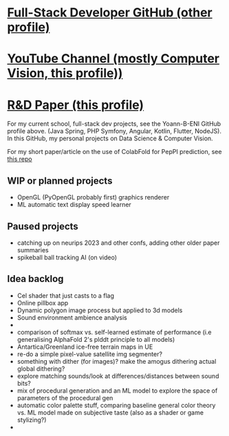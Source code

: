 # [Full-Stack Developer GitHub (other profile)](https://github.com/Yoann-B-ENI)
# [YouTube Channel (mostly Computer Vision, this profile))](https://www.youtube.com/channel/UCF7LydIrqAgz4yRLbXo3Ojg)
# [R&D Paper (this profile)](https://github.com/yoann-ba/ColabFold_PepPI_files)

For my current school, full-stack dev projects, see the Yoann-B-ENI GitHub profile above. (Java Spring, PHP Symfony, Angular, Kotlin, Flutter, NodeJS). 
In this GitHub, my personal projects on Data Science & Computer Vision. 

For my short paper/article on the use of ColabFold for PepPI prediction, see [this repo](https://github.com/yoann-ba/ColabFold_PepPI_files)

## WIP or planned projects
- OpenGL (PyOpenGL probably first) graphics renderer
- ML automatic text display speed learner

## Paused projects
- catching up on neurips 2023 and other confs, adding other older paper summaries
- spikeball ball tracking AI (on video)

## Idea backlog
- Cel shader that just casts to a flag
- Online pillbox app
- Dynamic polygon image process but applied to 3d models
- Sound environment ambience analysis
- 
- comparison of softmax vs. self-learned estimate of performance (i.e generalising AlphaFold 2's plddt principle to all models)
- Antartica/Greenland ice-free terrain maps in UE
- re-do a simple pixel-value satellite img segmenter?
- something with dither (for images)? make the amogus dithering actual global dithering?
- explore matching sounds/look at differences/distances between sound bits?
- mix of procedural generation and an ML model to explore the space of parameters of the procedural gen
- automatic color palette stuff, comparing baseline general color theory vs. ML model made on subjective taste (also as a shader or game stylizing?)
- 


